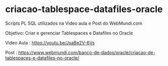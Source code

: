 # criacao-tablespace-datafiles-oracle
Scripts PL SQL utilizados na Video aula e Post do WebMundi.com

Objetivo: Criar e gerenciar Tablespaces e Datafiles no Oracle

Video Aula : https://youtu.be/JsaBe2V-6Vs

Post : https://www.webmundi.com/banco-de-dados/oracle/criacao-de-tablespaces-e-datafiles-no-oracle/
